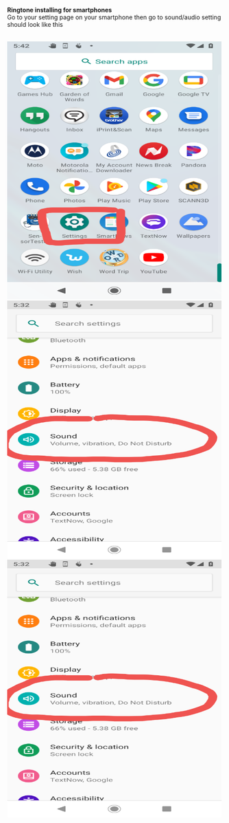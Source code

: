 <b>Ringtone installing for smartphones </b>
<br>
Go to your setting page on your smartphone then go to sound/audio setting should look like this

<br>
 <img src="../images/Screenshot_20201116-174256.png" alt="Girl in a jacket" width="500" height="600"> 
 <img src="../images/Screenshot_20201116-173323.png" alt="Girl in a jacket" width="500" height="600"> 
 <img src="../images/Screenshot_20201116-173323.png" alt="Girl in a jacket" width="500" height="600"> 

